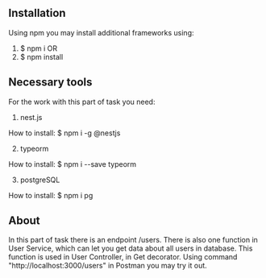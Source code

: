 ## Installation
Using npm you may install additional frameworks using:
1. $ npm i 
    OR
1. $ npm install

## Necessary tools
For the work with this part of task you need:
1. nest.js

How to install: 
$ npm i -g @nestjs

2. typeorm

How to install: 
$ npm i --save typeorm

3. postgreSQL

How to install:
$ npm i pg


## About
In this part of task there is an endpoint /users. There is also one function in User Service, 
which can let you get data about all users in database. This function is used in User Controller, 
in Get decorator. Using command "http://localhost:3000/users" in Postman you may try it out.
